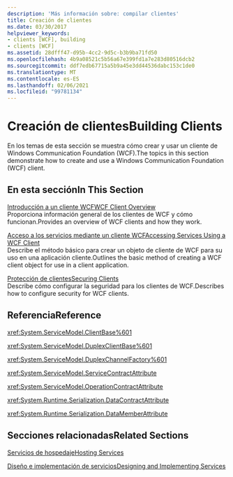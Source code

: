 ```yaml
---
description: 'Más información sobre: compilar clientes'
title: Creación de clientes
ms.date: 03/30/2017
helpviewer_keywords:
- clients [WCF], building
- clients [WCF]
ms.assetid: 28dfff47-d95b-4cc2-9d5c-b3b9ba71fd50
ms.openlocfilehash: 4b9a08521c5b56a67e399fd1a7e283d80516dcb2
ms.sourcegitcommit: ddf7edb67715a5b9a45e3dd44536dabc153c1de0
ms.translationtype: MT
ms.contentlocale: es-ES
ms.lasthandoff: 02/06/2021
ms.locfileid: "99781134"
---
```

# <a name="building-clients"></a><span data-ttu-id="0806c-103">Creación de clientes</span><span class="sxs-lookup"><span data-stu-id="0806c-103">Building Clients</span></span>

<span data-ttu-id="0806c-104">En los temas de esta sección se muestra cómo crear y usar un cliente de Windows Communication Foundation (WCF).</span><span class="sxs-lookup"><span data-stu-id="0806c-104">The topics in this section demonstrate how to create and use a Windows Communication Foundation (WCF) client.</span></span>  
  
## <a name="in-this-section"></a><span data-ttu-id="0806c-105">En esta sección</span><span class="sxs-lookup"><span data-stu-id="0806c-105">In This Section</span></span>  

 [<span data-ttu-id="0806c-106">Introducción a un cliente WCF</span><span class="sxs-lookup"><span data-stu-id="0806c-106">WCF Client Overview</span></span>](wcf-client-overview.md)  
 <span data-ttu-id="0806c-107">Proporciona información general de los clientes de WCF y cómo funcionan.</span><span class="sxs-lookup"><span data-stu-id="0806c-107">Provides an overview of WCF clients and how they work.</span></span>  
  
 [<span data-ttu-id="0806c-108">Acceso a los servicios mediante un cliente WCF</span><span class="sxs-lookup"><span data-stu-id="0806c-108">Accessing Services Using a WCF Client</span></span>](accessing-services-using-a-wcf-client.md)  
 <span data-ttu-id="0806c-109">Describe el método básico para crear un objeto de cliente de WCF para su uso en una aplicación cliente.</span><span class="sxs-lookup"><span data-stu-id="0806c-109">Outlines the basic method of creating a WCF client object for use in a client application.</span></span>  
  
 [<span data-ttu-id="0806c-110">Protección de clientes</span><span class="sxs-lookup"><span data-stu-id="0806c-110">Securing Clients</span></span>](securing-clients.md)  
 <span data-ttu-id="0806c-111">Describe cómo configurar la seguridad para los clientes de WCF.</span><span class="sxs-lookup"><span data-stu-id="0806c-111">Describes how to configure security for WCF clients.</span></span>  
  
## <a name="reference"></a><span data-ttu-id="0806c-112">Referencia</span><span class="sxs-lookup"><span data-stu-id="0806c-112">Reference</span></span>  

 <xref:System.ServiceModel.ClientBase%601>  
  
 <xref:System.ServiceModel.DuplexClientBase%601>  
  
 <xref:System.ServiceModel.DuplexChannelFactory%601>  
  
 <xref:System.ServiceModel.ServiceContractAttribute>  
  
 <xref:System.ServiceModel.OperationContractAttribute>  
  
 <xref:System.Runtime.Serialization.DataContractAttribute>  
  
 <xref:System.Runtime.Serialization.DataMemberAttribute>  
  
## <a name="related-sections"></a><span data-ttu-id="0806c-113">Secciones relacionadas</span><span class="sxs-lookup"><span data-stu-id="0806c-113">Related Sections</span></span>  

 [<span data-ttu-id="0806c-114">Servicios de hospedaje</span><span class="sxs-lookup"><span data-stu-id="0806c-114">Hosting Services</span></span>](hosting-services.md)  
  
 [<span data-ttu-id="0806c-115">Diseño e implementación de servicios</span><span class="sxs-lookup"><span data-stu-id="0806c-115">Designing and Implementing Services</span></span>](designing-and-implementing-services.md)

